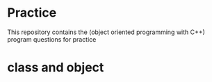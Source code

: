 # Practice
This repository contains the (object oriented programming with C++)  program questions for practice 
# class and object

